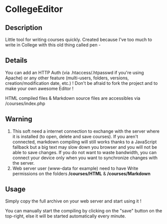 # CollegeEditor

## Description
Little tool for writing courses quickly. Created because I've too much to write in College with this old thing called pen *-*

## Details
You can add an HTTP Auth (via .htaccess/.htpasswd if you're using Apache) or any other feature (multi-users, folders, versions, creation/modification date, etc.) ! Don't be afraid to fork the project and to make your own awesome Editor !

HTML compiled files & Markdown source files are accessibles via /courses/index.php

## Warning
1. This soft need a internet connection to exchange with the server where it is installed (to open, delete and save courses). If you aren't connected, markdown compiling will still works thanks to a JavaScript fallback but a big text may slow down you browser and you will not be able to save changes. If you do not want to waste bandwidth, you can connect your device only when you want to synchronize changes with the server.
2. Web server user (www-data for example) need to have Write permissions on the folders **/courses/HTML** & **/courses/Markdown**

## Usage
Simply copy the full archive on your web server and start using it !

You can manually start the compiling by clicking on the "save" button on the top-right, else it will be started automatically every minute.
